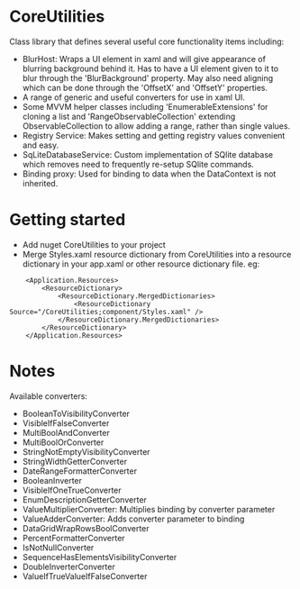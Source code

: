 # CoreUtilities
Class library that defines several useful core functionality items including:
- BlurHost: Wraps a UI element in xaml and will give appearance of blurring background behind it. Has to have a UI element given to it to blur through the 'BlurBackground' property. May also need aligning which can be done through the 'OffsetX' and 'OffsetY' properties.
- A range of generic and useful converters for use in xaml UI.
- Some MVVM helper classes including 'EnumerableExtensions' for cloning a list and 'RangeObservableCollection' extending ObservableCollection to allow adding a range, rather than single values.
- Registry Service: Makes setting and getting registry values convenient and easy.
- SqLiteDatabaseService: Custom implementation of SQlite database which removes need to frequently re-setup SQlite commands.
- Binding proxy: Used for binding to data when the DataContext is not inherited.

# Getting started
- Add nuget CoreUtilities to your project
- Merge Styles.xaml resource dictionary from CoreUtilities into a resource dictionary in your app.xaml or other resource dictionary file. eg: 
```
	<Application.Resources>
		<ResourceDictionary>
			<ResourceDictionary.MergedDictionaries>
				<ResourceDictionary Source="/CoreUtilities;component/Styles.xaml" />
			</ResourceDictionary.MergedDictionaries>
		</ResourceDictionary>
	</Application.Resources>
```
	
# Notes
Available converters:
- BooleanToVisibilityConverter
- VisibleIfFalseConverter
- MultiBoolAndConverter
- MultiBoolOrConverter
- StringNotEmptyVisibilityConverter
- StringWidthGetterConverter
- DateRangeFormatterConverter
- BooleanInverter
- VisibleIfOneTrueConverter
- EnumDescriptionGetterConverter
- ValueMultiplierConverter: Multiplies binding by converter parameter
- ValueAdderConverter: Adds converter parameter to binding
- DataGridWrapRowsBoolConverter
- PercentFormatterConverter
- IsNotNullConverter
- SequenceHasElementsVisibilityConverter
- DoubleInverterConverter
- ValueIfTrueValueIfFalseConverter